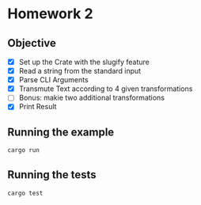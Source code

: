 # Homework 2

## Objective

- [x] Set up the Crate with the slugify feature
- [x] Read a string from the standard input
- [x] Parse CLI Arguments
- [x] Transmute Text according to 4 given transformations
- [ ] Bonus: makie two additional transformations
- [x] Print Result

## Running the example

```sh
cargo run
```

## Running the tests

```sh
cargo test
```
